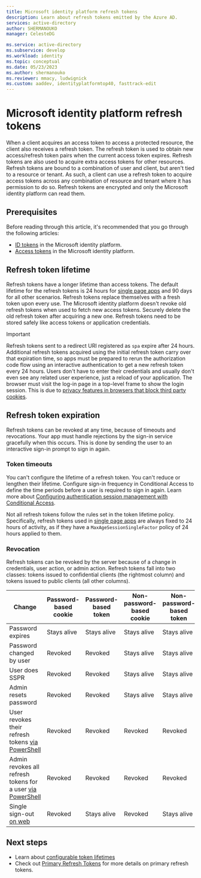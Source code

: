 ```yaml
---
title: Microsoft identity platform refresh tokens
description: Learn about refresh tokens emitted by the Azure AD.
services: active-directory
author: SHERMANOUKO
manager: CelesteDG

ms.service: active-directory
ms.subservice: develop
ms.workload: identity
ms.topic: conceptual
ms.date: 05/23/2023
ms.author: shermanouko
ms.reviewer: mmacy, ludwignick
ms.custom: aaddev, identityplatformtop40, fasttrack-edit
---
```


# Microsoft identity platform refresh tokens

When a client acquires an access token to access a protected resource, the client also receives a refresh token. The refresh token is used to obtain new access/refresh token pairs when the current access token expires. Refresh tokens are also used to acquire extra access tokens for other resources. Refresh tokens are bound to a combination of user and client, but aren't tied to a resource or tenant. As such, a client can use a refresh token to acquire access tokens across any combination of resource and tenant where it has permission to do so. Refresh tokens are encrypted and only the Microsoft identity platform can read them.

## Prerequisites

Before reading through this article, it's recommended that you go through the following articles:

- [ID tokens](id-tokens.md) in the Microsoft identity platform.
- [Access tokens](access-tokens.md) in the Microsoft identity platform.

## Refresh token lifetime

Refresh tokens have a longer lifetime than access tokens. The default lifetime for the refresh tokens is 24 hours for [single page apps](reference-third-party-cookies-spas.md) and 90 days for all other scenarios. Refresh tokens replace themselves with a fresh token upon every use. The Microsoft identity platform doesn't revoke old refresh tokens when used to fetch new access tokens. Securely delete the old refresh token after acquiring a new one. Refresh tokens need to be stored safely like access tokens or application credentials.

> [!IMPORTANT]
> Refresh tokens sent to a redirect URI registered as `spa` expire after 24 hours. Additional refresh tokens acquired using the initial refresh token carry over that expiration time, so apps must be prepared to rerun the authorization code flow using an interactive authentication to get a new refresh token every 24 hours. Users don't have to enter their credentials and usually don't even see any related user experience, just a reload of your application. The browser must visit the log-in page in a top-level frame to show the login session. This is due to [privacy features in browsers that block third party cookies](reference-third-party-cookies-spas.md).

## Refresh token expiration

Refresh tokens can be revoked at any time, because of timeouts and revocations. Your app must handle rejections by the sign-in service gracefully when this occurs. This is done by sending the user to an interactive sign-in prompt to sign in again.

### Token timeouts

You can't configure the lifetime of a refresh token. You can't reduce or lengthen their lifetime. Configure sign-in frequency in Conditional Access to define the time periods before a user is required to sign in again. Learn more about [Configuring authentication session management with Conditional Access](../conditional-access/howto-conditional-access-session-lifetime.md).

Not all refresh tokens follow the rules set in the token lifetime policy. Specifically, refresh tokens used in [single page apps](reference-third-party-cookies-spas.md) are always fixed to 24 hours of activity, as if they have a `MaxAgeSessionSingleFactor` policy of 24 hours applied to them.

### Revocation

Refresh tokens can be revoked by the server because of a change in credentials, user action, or admin action. Refresh tokens fall into two classes: tokens issued to confidential clients (the rightmost column) and tokens issued to public clients (all other columns).

| Change                                                                                                                     | Password-based cookie | Password-based token | Non-password-based cookie | Non-password-based token | Confidential client token |
| -------------------------------------------------------------------------------------------------------------------------- | --------------------- | -------------------- | ------------------------- | ------------------------ | ------------------------- |
| Password expires                                                                                                           | Stays alive           | Stays alive          | Stays alive               | Stays alive              | Stays alive               |
| Password changed by user                                                                                                   | Revoked               | Revoked              | Stays alive               | Stays alive              | Stays alive               |
| User does SSPR                                                                                                             | Revoked               | Revoked              | Stays alive               | Stays alive              | Stays alive               |
| Admin resets password                                                                                                      | Revoked               | Revoked              | Stays alive               | Stays alive              | Stays alive               |
| User revokes their refresh tokens [via PowerShell](/powershell/module/microsoft.graph.users.actions/invoke-mginvalidateuserrefreshtoken)   | Revoked               | Revoked              | Revoked                   | Revoked                  | Revoked                   |
| Admin revokes all refresh tokens for a user [via PowerShell](/powershell/module/microsoft.graph.users.actions/invoke-mginvalidateuserrefreshtoken) | Revoked               | Revoked              | Revoked                   | Revoked                  | Revoked                   |
| Single sign-out [on web](v2-protocols-oidc.md#single-sign-out)                                                             | Revoked               | Stays alive          | Revoked                   | Stays alive              | Stays alive               |

## Next steps

- Learn about [configurable token lifetimes](configurable-token-lifetimes.md)
- Check out [Primary Refresh Tokens](../devices/concept-primary-refresh-token.md) for more details on primary refresh tokens.
